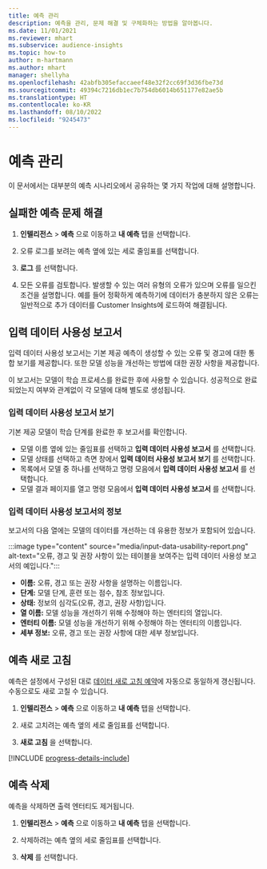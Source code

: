 ```yaml
---
title: 예측 관리
description: 예측을 관리, 문제 해결 및 구체화하는 방법을 알아봅니다.
ms.date: 11/01/2021
ms.reviewer: mhart
ms.subservice: audience-insights
ms.topic: how-to
author: m-hartmann
ms.author: mhart
manager: shellyha
ms.openlocfilehash: 42abfb305efaccaeef48e32f2cc69f3d36fbe73d
ms.sourcegitcommit: 49394c7216db1ec7b754db6014b651177e82ae5b
ms.translationtype: HT
ms.contentlocale: ko-KR
ms.lasthandoff: 08/10/2022
ms.locfileid: "9245473"
---
```

# <a name="manage-predictions"></a>예측 관리

이 문서에서는 대부분의 예측 시나리오에서 공유하는 몇 가지 작업에 대해 설명합니다.

## <a name="troubleshoot-a-failed-prediction"></a>실패한 예측 문제 해결

1. **인텔리전스** > **예측** 으로 이동하고 **내 예측** 탭을 선택합니다.

1. 오류 로그를 보려는 예측 옆에 있는 세로 줄임표를 선택합니다.

1. **로그** 를 선택합니다.

1. 모든 오류를 검토합니다. 발생할 수 있는 여러 유형의 오류가 있으며 오류를 일으킨 조건을 설명합니다. 예를 들어 정확하게 예측하기에 데이터가 충분하지 않은 오류는 일반적으로 추가 데이터를 Customer Insights에 로드하여 해결됩니다.

## <a name="input-data-usability-report"></a>입력 데이터 사용성 보고서

입력 데이터 사용성 보고서는 기본 제공 예측이 생성할 수 있는 오류 및 경고에 대한 통합 보기를 제공합니다. 또한 모델 성능을 개선하는 방법에 대한 권장 사항을 제공합니다.

이 보고서는 모델이 학습 프로세스를 완료한 후에 사용할 수 있습니다. 성공적으로 완료되었는지 여부와 관계없이 각 모델에 대해 별도로 생성됩니다.

### <a name="view-the-input-data-usability-report"></a>입력 데이터 사용성 보고서 보기

기본 제공 모델이 학습 단계를 완료한 후 보고서를 확인합니다.
- 모델 이름 옆에 있는 줄임표를 선택하고 **입력 데이터 사용성 보고서** 를 선택합니다.
- 모델 상태를 선택하고 측면 창에서 **입력 데이터 사용성 보고서 보기** 를 선택합니다.
- 목록에서 모델 중 하나를 선택하고 명령 모음에서 **입력 데이터 사용성 보고서** 를 선택합니다.
- 모델 결과 페이지를 열고 명령 모음에서 **입력 데이터 사용성 보고서** 를 선택합니다.

### <a name="information-in-the-input-data-usability-report"></a>입력 데이터 사용성 보고서의 정보

보고서의 다음 열에는 모델의 데이터를 개선하는 데 유용한 정보가 포함되어 있습니다.

:::image type="content" source="media/input-data-usability-report.png" alt-text="오류, 경고 및 권장 사항이 있는 테이블을 보여주는 입력 데이터 사용성 보고서의 예입니다.":::

- **이름:** 오류, 경고 또는 권장 사항을 설명하는 이름입니다.
- **단계:** 모델 단계, 훈련 또는 점수, 참조 정보입니다.
- **상태:** 정보의 심각도(오류, 경고, 권장 사항)입니다.
- **열 이름:** 모델 성능을 개선하기 위해 수정해야 하는 엔터티의 열입니다.
- **엔터티 이름:** 모델 성능을 개선하기 위해 수정해야 하는 엔터티의 이름입니다.
- **세부 정보:** 오류, 경고 또는 권장 사항에 대한 세부 정보입니다.

## <a name="refresh-a-prediction"></a>예측 새로 고침

예측은 설정에서 구성된 대로 [데이터 새로 고침 예약](schedule-refresh.md)에 자동으로 동일하게 갱신됩니다. 수동으로도 새로 고칠 수 있습니다.

1. **인텔리전스** > **예측** 으로 이동하고 **내 예측** 탭을 선택합니다.

1. 새로 고치려는 예측 옆의 세로 줄임표를 선택합니다.

1. **새로 고침** 을 선택합니다.

[!INCLUDE [progress-details-include](includes/progress-details-pane.md)]

## <a name="delete-a-prediction"></a>예측 삭제

예측을 삭제하면 출력 엔터티도 제거됩니다.

1. **인텔리전스** > **예측** 으로 이동하고 **내 예측** 탭을 선택합니다.

1. 삭제하려는 예측 옆의 세로 줄임표를 선택합니다.

1. **삭제** 를 선택합니다.
